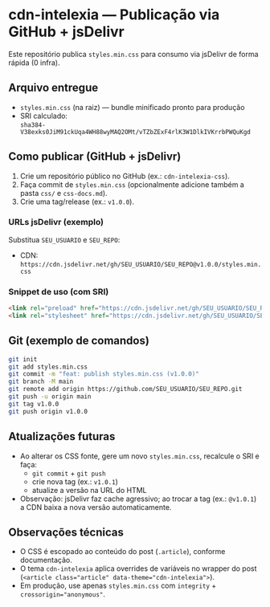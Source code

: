 # cdn-intelexia — Publicação via GitHub + jsDelivr

Este repositório publica `styles.min.css` para consumo via jsDelivr de forma rápida (0 infra).

## Arquivo entregue

- `styles.min.css` (na raiz) — bundle minificado pronto para produção
- SRI calculado:  
  `sha384-V38exks0JiM91ckUqa4WH88wyMAQ2OMt/vTZbZExF4rlK3W1DlkIVKrrbPWQuKgd`

## Como publicar (GitHub + jsDelivr)

1. Crie um repositório público no GitHub (ex.: `cdn-intelexia-css`).
2. Faça commit de `styles.min.css` (opcionalmente adicione também a pasta `css/` e `css-docs.md`).
3. Crie uma tag/release (ex.: `v1.0.0`).

### URLs jsDelivr (exemplo)
Substitua `SEU_USUARIO` e `SEU_REPO`:
- CDN: `https://cdn.jsdelivr.net/gh/SEU_USUARIO/SEU_REPO@v1.0.0/styles.min.css`

### Snippet de uso (com SRI)
```html
<link rel="preload" href="https://cdn.jsdelivr.net/gh/SEU_USUARIO/SEU_REPO@v1.0.0/styles.min.css" as="style" crossorigin="anonymous">
<link rel="stylesheet" href="https://cdn.jsdelivr.net/gh/SEU_USUARIO/SEU_REPO@v1.0.0/styles.min.css" integrity="sha384-V38exks0JiM91ckUqa4WH88wyMAQ2OMt/vTZbZExF4rlK3W1DlkIVKrrbPWQuKgd" crossorigin="anonymous">
```

## Git (exemplo de comandos)
```sh
git init
git add styles.min.css
git commit -m "feat: publish styles.min.css (v1.0.0)"
git branch -M main
git remote add origin https://github.com/SEU_USUARIO/SEU_REPO.git
git push -u origin main
git tag v1.0.0
git push origin v1.0.0
```

## Atualizações futuras
- Ao alterar os CSS fonte, gere um novo `styles.min.css`, recalcule o SRI e faça:
  - `git commit` + `git push`
  - crie nova tag (ex.: `v1.0.1`)
  - atualize a versão na URL do HTML
- Observação: jsDelivr faz cache agressivo; ao trocar a tag (ex.: `@v1.0.1`) a CDN baixa a nova versão automaticamente.

## Observações técnicas
- O CSS é escopado ao conteúdo do post (`.article`), conforme documentação.
- O tema `cdn-intelexia` aplica overrides de variáveis no wrapper do post (`<article class="article" data-theme="cdn-intelexia">`).
- Em produção, use apenas `styles.min.css` com `integrity` + `crossorigin="anonymous"`.
